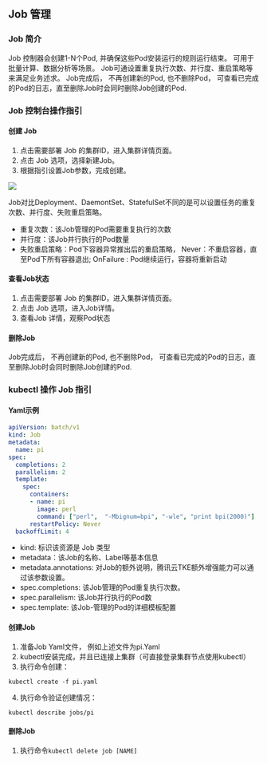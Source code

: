 ## Job 管理
### Job 简介
Job 控制器会创建1-N个Pod, 并确保这些Pod安装运行的规则运行结束。 可用于批量计算、数据分析等场景。
Job可通设置重复执行次数、并行度、重启策略等来满足业务述求。
Job完成后， 不再创建新的Pod, 也不删除Pod， 可查看已完成的Pod的日志，直至删除Job时会同时删除Job创建的Pod.

### Job 控制台操作指引
#### 创建 Job
1. 点击需要部署 Job 的集群ID，进入集群详情页面。
2. 点击 Job 选项，选择新建Job。
3. 根据指引设置Job参数，完成创建。

![][createJob]

Job对比Deployment、DaemontSet、StatefulSet不同的是可以设置任务的重复次数、并行度、失败重启策略。
- 重复次数：该Job管理的Pod需要重复执行的次数
- 并行度：该Job并行执行的Pod数量
- 失败重启策略：Pod下容器异常推出后的重启策略， Never：不重启容器，直至Pod下所有容器退出; OnFailure : Pod继续运行，容器将重新启动

#### 查看Job状态
1. 点击需要部署 Job 的集群ID，进入集群详情页面。
2. 点击 Job 选项，进入Job详情。
3. 查看Job 详情，观察Pod状态

#### 删除Job
Job完成后， 不再创建新的Pod, 也不删除Pod， 可查看已完成的Pod的日志，直至删除Job时会同时删除Job创建的Pod.

### kubectl 操作 Job 指引
#### Yaml示例
```Yaml
apiVersion: batch/v1
kind: Job
metadata:
  name: pi
spec:
  completions: 2
  parallelism: 2
  template:
    spec:
      containers:
      - name: pi
        image: perl
        command: ["perl",  "-Mbignum=bpi", "-wle", "print bpi(2000)"]
      restartPolicy: Never
  backoffLimit: 4
```
- kind: 标识该资源是 Job 类型
- metadata：该Job的名称、Label等基本信息
- metadata.annotations: 对Job的额外说明，腾讯云TKE额外增强能力可以通过该参数设置。
- spec.completions: 该Job管理的Pod重复执行次数。
- spec.parallelism: 该Job并行执行的Pod数
- spec.template:  该Job-管理的Pod的详细模板配置
#### 创建Job
1. 准备Job Yaml文件， 例如上述文件为pi.Yaml
2. kubectl安装完成，并且已连接上集群（可直接登录集群节点使用kubectl）
3. 执行命令创建：
```shell
kubectl create -f pi.yaml
```
4. 执行命令验证创建情况：
```shell
kubectl describe jobs/pi
```

#### 删除Job

1. 执行命令`kubectl delete job [NAME]`

[createJob]:https://main.qcloudimg.com/raw/9f07970a2e2f53bbebb9a2df44ee678b.png
